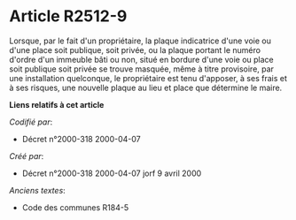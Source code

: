 # Article R2512-9

Lorsque, par le fait d'un propriétaire, la plaque indicatrice d'une voie ou d'une place soit publique, soit privée, ou la
plaque portant le numéro d'ordre d'un immeuble bâti ou non, situé en bordure d'une voie ou place soit publique soit privée se
trouve masquée, même à titre provisoire, par une installation quelconque, le propriétaire est tenu d'apposer, à ses frais et
à ses risques, une nouvelle plaque au lieu et place que détermine le maire.

**Liens relatifs à cet article**

_Codifié par_:

  - Décret n°2000-318 2000-04-07

_Créé par_:

  - Décret n°2000-318 2000-04-07 jorf 9 avril 2000

_Anciens textes_:

  - Code des communes R184-5
